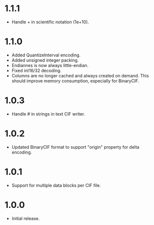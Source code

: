# 1.1.1
* Handle + in scientific notation (1e+10).

# 1.1.0
* Added QuantizeInterval encoding.
* Added unsigned integer packing.
* Endiannes is now always little-endian.
* Fixed int16/32 decoding.
* Columns are no longer cached and always created on demand. This should improve memory consumption, especially for BinaryCIF.

# 1.0.3
* Handle # in strings in text CIF writer.

# 1.0.2
* Updated BinaryCIF format to support "origin" property for delta encoding.

# 1.0.1
* Support for multiple data blocks per CIF file.

# 1.0.0
* Initial release.  